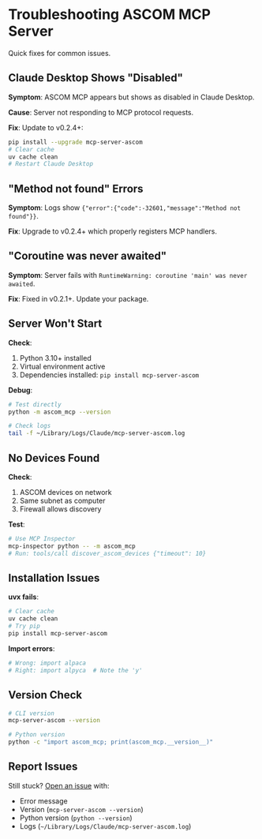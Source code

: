 # Troubleshooting ASCOM MCP Server

Quick fixes for common issues.

## Claude Desktop Shows "Disabled"

**Symptom**: ASCOM MCP appears but shows as disabled in Claude Desktop.

**Cause**: Server not responding to MCP protocol requests.

**Fix**: Update to v0.2.4+:
```bash
pip install --upgrade mcp-server-ascom
# Clear cache
uv cache clean
# Restart Claude Desktop
```

## "Method not found" Errors

**Symptom**: Logs show `{"error":{"code":-32601,"message":"Method not found"}}`.

**Fix**: Upgrade to v0.2.4+ which properly registers MCP handlers.

## "Coroutine was never awaited"

**Symptom**: Server fails with `RuntimeWarning: coroutine 'main' was never awaited`.

**Fix**: Fixed in v0.2.1+. Update your package.

## Server Won't Start

**Check**:
1. Python 3.10+ installed
2. Virtual environment active
3. Dependencies installed: `pip install mcp-server-ascom`

**Debug**:
```bash
# Test directly
python -m ascom_mcp --version

# Check logs
tail -f ~/Library/Logs/Claude/mcp-server-ascom.log
```

## No Devices Found

**Check**:
1. ASCOM devices on network
2. Same subnet as computer
3. Firewall allows discovery

**Test**:
```bash
# Use MCP Inspector
mcp-inspector python -- -m ascom_mcp
# Run: tools/call discover_ascom_devices {"timeout": 10}
```

## Installation Issues

**uvx fails**:
```bash
# Clear cache
uv cache clean
# Try pip
pip install mcp-server-ascom
```

**Import errors**:
```bash
# Wrong: import alpaca
# Right: import alpyca  # Note the 'y'
```

## Version Check

```bash
# CLI version
mcp-server-ascom --version

# Python version
python -c "import ascom_mcp; print(ascom_mcp.__version__)"
```

## Report Issues

Still stuck? [Open an issue](https://github.com/stellarpunk/mcp-server-ascom/issues) with:
- Error message
- Version (`mcp-server-ascom --version`)
- Python version (`python --version`)
- Logs (`~/Library/Logs/Claude/mcp-server-ascom.log`)